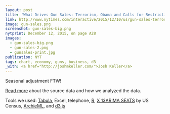 ```yaml
---
layout: post
title: 'What Drives Gun Sales: Terrorism, Obama and Calls for Restrictions'
link: http://www.nytimes.com/interactive/2015/12/10/us/gun-sales-terrorism-obama-restrictions.html
image: gun-sales.png
screenshot: gun-sales-big.png
nytprint: December 12, 2015, on page A28
images:
  - gun-sales-big.png
  - gun-sales-2.png
  - gunsales-print.jpg
publication: NYT
tags: chart, economy, guns, business, d3
_with: <a href="http://joshmkeller.com/">Josh Keller</a>
---
```


Seasonal adjustment FTW!

[Read more](https://github.com/nytimes/gun-sales) about the source data and how we analyzed the data.

Tools we used: [Tabula](http://tabula.technology/), Excel, telephone, [R](https://www.r-project.org/), [X 13ARIMA SEATS](http://www.census.gov/srd/www/x13as/x13down_unix.html) by US Census, [ArchieML](archieml.org), and [d3.js](http://d3js.org/)
